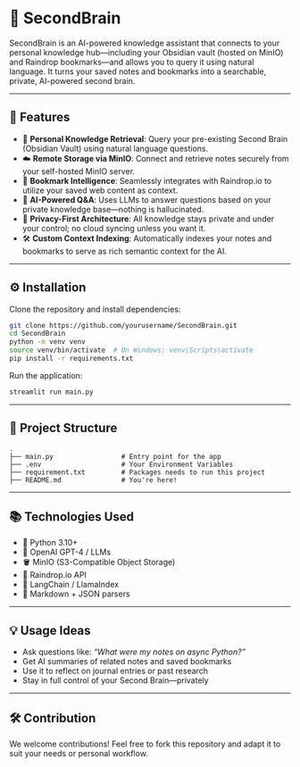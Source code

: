 # 🧠 SecondBrain

SecondBrain is an AI-powered knowledge assistant that connects to your personal knowledge hub—including your Obsidian vault (hosted on MinIO) and Raindrop bookmarks—and allows you to query it using natural language. It turns your saved notes and bookmarks into a searchable, private, AI-powered second brain.

---

## 🚀 Features

- 🧠 **Personal Knowledge Retrieval**: Query your pre-existing Second Brain (Obsidian Vault) using natural language questions.
- ☁️ **Remote Storage via MinIO**: Connect and retrieve notes securely from your self-hosted MinIO server.
- 🔖 **Bookmark Intelligence**: Seamlessly integrates with Raindrop.io to utilize your saved web content as context.
- 🤖 **AI-Powered Q&A**: Uses LLMs to answer questions based on your private knowledge base—nothing is hallucinated.
- 🔐 **Privacy-First Architecture**: All knowledge stays private and under your control; no cloud syncing unless you want it.
- 🛠️ **Custom Context Indexing**: Automatically indexes your notes and bookmarks to serve as rich semantic context for the AI.

---

## ⚙️ Installation

Clone the repository and install dependencies:

```bash
git clone https://github.com/yourusername/SecondBrain.git
cd SecondBrain
python -m venv venv
source venv/bin/activate  # On Windows: venv\Scripts\activate
pip install -r requirements.txt
```

Run the application:

```bash
streamlit run main.py
```

---

## 📁 Project Structure

```
.
├── main.py                 # Entry point for the app
├── .env                    # Your Environment Variables
├── requirement.txt         # Packages needs to run this project
├── README.md               # You're here!
```

---

## 📚 Technologies Used

- 🐍 Python 3.10+
- 🤖 OpenAI GPT-4 / LLMs
- 🪣 MinIO (S3-Compatible Object Storage)
- 🔖 Raindrop.io API
- 🧠 LangChain / LlamaIndex
- 📄 Markdown + JSON parsers

---

## 💡 Usage Ideas

- Ask questions like: _“What were my notes on async Python?”_
- Get AI summaries of related notes and saved bookmarks
- Use it to reflect on journal entries or past research
- Stay in full control of your Second Brain—privately

---

## 🛠️ Contribution

We welcome contributions! Feel free to fork this repository and adapt it to suit your needs or personal workflow.
